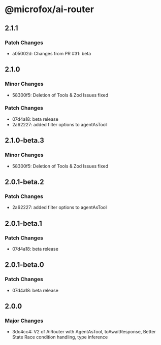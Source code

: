 # @microfox/ai-router

## 2.1.1

### Patch Changes

- a05002d: Changes from PR #31: beta

## 2.1.0

### Minor Changes

- 58300f5: Deletion of Tools & Zod Issues fixed

### Patch Changes

- 07d4a18: beta release
- 2a62227: added filter options to agentAsTool

## 2.1.0-beta.3

### Minor Changes

- 58300f5: Deletion of Tools & Zod Issues fixed

## 2.0.1-beta.2

### Patch Changes

- 2a62227: added filter options to agentAsTool

## 2.0.1-beta.1

### Patch Changes

- 07d4a18: beta release

## 2.0.1-beta.0

### Patch Changes

- 07d4a18: beta release

## 2.0.0

### Major Changes

- 3dc4cc4: V2 of AiRouter with AgentAsTool, toAwaitResponse, Better State Race condition handling, type inference
